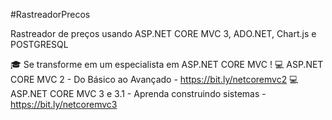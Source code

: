 #RastreadorPrecos

Rastreador de preços usando ASP.NET CORE MVC 3, ADO.NET, Chart.js e POSTGRESQL

🎓 Se transforme em um especialista em ASP.NET CORE MVC !
💻 ASP.NET CORE MVC 2 - Do Básico ao Avançado - https://bit.ly/netcoremvc2
💻 ASP.NET CORE MVC 3 e 3.1 - Aprenda construindo sistemas - https://bit.ly/netcoremvc3
